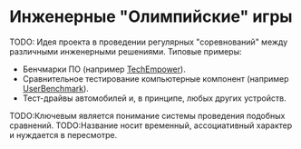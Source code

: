 # Инженерные "Олимпийские" игры

TODO: Идея проекта в проведении регулярных "соревнований" между различными
инженерными решениями. Типовые примеры:
* Бенчмарки ПО (например [TechEmpower](https://www.techempower.com/benchmarks/)).
* Сравнительное тестирование компьютерные компонент (например
  [UserBenchmark](https://www.userbenchmark.com/)).
* Тест-драйвы автомобилей и, в принципе, любых других устройств.

TODO:Ключевым является понимание системы проведения подобных сравнений.
TODO:Название носит временный, ассоциативный характер и нуждается в пересмотре.
